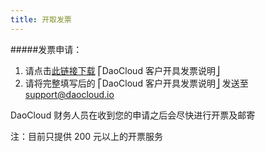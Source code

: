 ```yaml
---
title: 开取发票
---
```


#####发票申请：

1. 请点击[此链接下载](http://7xjqqu.com1.z0.glb.clouddn.com/DaoCloud-invoice-application-form.docx) ⎡DaoCloud 客户开具发票说明⎦
2. 请将完整填写后的 ⎡DaoCloud 客户开具发票说明⎦ 发送至 [support@daocloud.io](mailto:support@daocloud.io)

DaoCloud 财务人员在收到您的申请之后会尽快进行开票及邮寄

注：目前只提供 200 元以上的开票服务